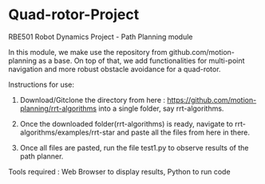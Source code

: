 # Quad-rotor-Project
RBE501 Robot Dynamics Project - Path Planning module

In this module, we make use the repository from github.com/motion-planning as a base. On top of that, we add functionalities for multi-point navigation and more robust obstacle avoidance for a quad-rotor.

Instructions for use:

1. Download/Gitclone the directory from here : https://github.com/motion-planning/rrt-algorithms into a single folder, say rrt-algorithms.

2. Once the downloaded folder(rrt-algorithms) is ready, navigate to rrt-algorithms/examples/rrt-star and paste all the files from here in there.

3. Once all files are pasted, run the file test1.py to observe results of the path planner.


Tools required : Web Browser to display results, Python to run code
